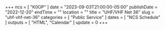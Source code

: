 +++
ncs = [ "K0OP" ]
date = "2023-09-03T21:00:00-05:00"
publishDate = "2022-12-20"
endTime = ""
location = ""
title = "UHF/VHF Net 36"
slug = "uhf-vhf-net-36"
categories = [ "Public Service" ]
dates = [ "NCS Schedule" ]
outputs = [ "HTML", "Calendar" ]
update = 0
+++

